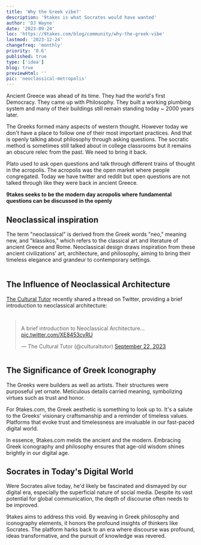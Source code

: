 ```yaml
---
title: 'Why the Greek vibe?'
description: '9takes is what Socrates would have wanted'
author: 'DJ Wayne'
date: '2023-09-24'
loc: 'https://9takes.com/blog/community/why-the-greek-vibe'
lastmod: '2023-12-24'
changefreq: 'monthly'
priority: '0.6'
published: true
type: ['idea']
blog: true
previewHtml: ''
pic: 'neoclassical-metropolis'
---
```


<script>
	import  PopCard  from "$lib/components/atoms/PopCard.svelte";
</script>

<p class="firstLetter">Ancient Greece was ahead of its time. They had the world's first Democracy. They came up with Philosophy. They built a working plumbing system and many of their buildings still remain standing today ~ 2000 years later.</p>

The Greeks formed many aspects of western thought. However today we don't have a place to follow one of their most important practices. And that is openly talking about philosophy through asking questions. The socratic method is sometimes still talked about in college classrooms but it remains an obscure relec from the past. We need to bring it back.

Plato used to ask open questions and talk through different trains of thought in the acropolis. The acropolis was the open market where people congregated. Today we have twitter and reddit but open questions are not talked through like they were back in ancient Greece.

**9takes seeks to be the modern day acropolis where fundamental questions can be discussed in the openly**

## Neoclassical inspiration

The term "neoclassical" is derived from the Greek words "neo," meaning new, and "klassikos," which refers to the classical art and literature of ancient Greece and Rome. Neoclassical design draws inspiration from these ancient civilizations' art, architecture, and philosophy, aiming to bring their timeless elegance and grandeur to contemporary settings.

<div
	style="display: flex;
    justify-content: center;
margin: 1rem 0;"
>
 <PopCard
		image={`/blogs/neoclassical-metropolis.webp`}
		showIcon={false}
		tint={false}
		displayText=""
		altText="neoclassical metropolis"
		subtext=""
	/>
</div>

<!-- ## see thread by the [cultural tutor](https://twitter.com/culturaltutor) -->

## The Influence of Neoclassical Architecture

[The Cultural Tutor](https://twitter.com/culturaltutor) recently shared a thread on Twitter, providing a brief introduction to neoclassical architecture:

<div style="display: flex;
    justify-content: center;
    margin: 1rem 0;"
>
<blockquote class="twitter-tweet"><p lang="en" dir="ltr">A brief introduction to Neoclassical Architecture... <a class="external-link" target="_blank" rel="noreferrer" href="https://t.co/XE8453cvRU">pic.twitter.com/XE8453cvRU</a></p>&mdash; The Cultural Tutor (@culturaltutor) <a href="https://twitter.com/culturaltutor/status/1705236124581404929?ref_src=twsrc%5Etfw">September 22, 2023</a></blockquote> <script async src="https://platform.twitter.com/widgets.js" charset="utf-8"></script>

</div>

<!-- see thread for the cultural tutor -->

<!-- If Socrates was alive today he would be flabbergasted by social media. So much potential just squandered.

9takes is what Socrates would have wanted. We honor Socrates and the great greek philosophers by displaying the things that they might have looked at during their time.

The greeks built stuff to last. It was ornate and detailed.  -->

## The Significance of Greek Iconography

The Greeks were builders as well as artists. Their structures were purposeful yet ornate. Meticulous details carried meaning, symbolizing virtues such as trust and honor.

For 9takes.com, the Greek aesthetic is something to look up to. It's a salute to the Greeks' visionary craftsmanship and a reminder of timeless values. Platforms that evoke trust and timelessness are invaluable in our fast-paced digital world.

In essence, 9takes.com melds the ancient and the modern. Embracing Greek iconography and philosophy ensures that age-old wisdom shines brightly in our digital age.

## Socrates in Today's Digital World

Were Socrates alive today, he'd likely be fascinated and dismayed by our digital era, especially the superficial nature of social media. Despite its vast potential for global communication, the depth of discourse often needs to be improved.

9takes aims to address this void. By weaving in Greek philosophy and iconography elements, it honors the profound insights of thinkers like Socrates. The platform harks back to an era where discourse was profound, ideas transformative, and the pursuit of knowledge was revered.

<style lang="scss">
</style>
